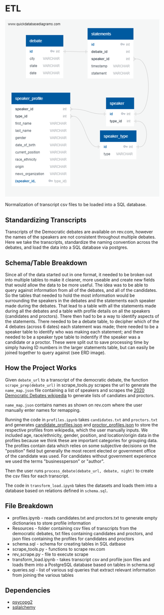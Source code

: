 # ETL

![ERD](Images/ERD.png)

Normalization of transcript csv files to be loaded into a SQL database.

## Standardizing Transcripts

Transcripts of the Democratic debates are available on rev.com, however the names of the speakers are not consistent throughout multiple debates. Here we take the transcripts, standardize the naming convention across the debates, and load the data into a SQL database via postgres.


## Schema/Table Breakdown

Since all of the data started out in one format, it needed to be broken out into multiple tables to make it cleaner, more useable and create new fields that would allow the data to be more useful. The idea was to be able to query against information from all of the debates, and all of the candidates. So the tables that needed to hold the most information would be surrounding the speakers in the debates and the statements each speaker made during the debates. That lead to a table with all the statements made during all the debates and a table with profile details on all the speakers (candidates and proctors). There then had to be a way to identify aspects of the statements. There needed to be a debate table, to decipher which of the 4 debates (across 6 dates) each statement was made; there needed to be a speaker table to identify who was making each statement; and there needed to be a speaker type table to indentify if the speaker was a candidate or a proctor. These were split out to save processing time by simply having ID numbers in the larger statements table, but can easily be joined together to query against (see ERD image).

## How the Project Works

Given `debate_url` to a transcript of the democratic debate, the function `scrape_prep(debate_url)` in  scrape_tools.py scrapes the url to generate the `name_map.json` file containing a list of speakers and scrapes the [2020 Democratic Debates wikipedia](https://en.wikipedia.org/wiki/2020_Democratic_Party_presidential_debates_and_forums) to generate lists of candiates and proctors.

`name_map.json` contains names as shown on rev.com where the user manually enter names for remapping.

Running the code in `profiles.ipynb` takes `candidates.txt` and `proctors.txt` and generates [candidate_profiles.json](https://github.com/phamkdaniel/ETL/blob/master/Resources/candidate_profiles.json) and  [proctor_profiles.json](https://github.com/phamkdaniel/ETL/blob/master/Resources/proctor_profiles.json) to store the respective profiles from wikipedia, which the user manually inputs. We included age, race/ethnicity, gender, position, and location/origin data in the profiles because we think these are important categories for grouping data. The profiles contain data which relies on some subjective decisions on the "position" field but generally the most recent elected or government office of the candidate was used. For candidates without government experience we used the terms "businessperson" or "author". 

Then the user runs `process_debate(debate_url, debate, night)` to create the csv files for each transcript.

The code in `transform_load.ipynb` takes the datasets and loads them into a database based on relations defined in `schema.sql`.

## File Breakdown

* profiles.ipynb - reads candidates.txt and proctors.txt to generate empty dictionaries to store profile information
* Resources - folder containing csv files of transcripts from the democratic debates, txt files containing candidates and proctors, and json files containing the profiles for candidates and proctors
* schema.sql - schema for creating tables in SQL datbase
* scrape_tools.py - functions to scrape rev.com
* rev_scrape.py - file to execute scrape
* transform_load.ipynb - takes transcript csv and profile json files and loads them into a PostgreSQL database based on tables in schema.sql
* queries.sql - list of various sql queries that extract relevant information from joining the various tables

## Dependencies

* [psycopg2](https://pypi.org/project/psycopg2/)
* [sqlalchemy](https://www.sqlalchemy.org/)
